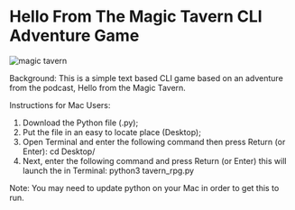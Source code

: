 # Hello From The Magic Tavern CLI Adventure Game

![magic tavern](https://cdn-images-1.medium.com/max/1200/1*kYT6nGA-NeGit2TDTfm-bw.png)

Background:
This is a simple text based CLI game based on an adventure from the podcast, Hello from the Magic Tavern. 

Instructions for Mac Users:
1. Download the Python file (.py);
2. Put the file in an easy to locate place (Desktop);
3. Open Terminal and enter the following command then press Return (or Enter):
   cd Desktop/
4. Next, enter the following command and press Return (or Enter) this will launch the in Terminal:
   python3 tavern_rpg.py

Note: You may need to update python on your Mac in order to get this to run.
